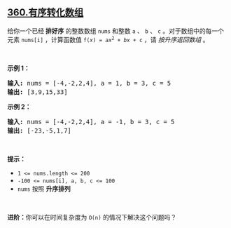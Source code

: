 ## [360.有序转化数组](https://leetcode.cn/problems/sort-transformed-array/)
<p>给你一个已经<strong>&nbsp;排好序</strong>&nbsp;的整数数组&nbsp;<code>nums</code>&nbsp;和整数&nbsp;<code>a</code>&nbsp;、&nbsp;<code>b</code>&nbsp;、&nbsp;<code>c</code>&nbsp;。对于数组中的每一个元素&nbsp;<code>nums[i]</code>&nbsp;，计算函数值&nbsp;<code>f(<em>x</em>) = <em>ax</em><sup>2</sup> + <em>bx</em> + c</code>&nbsp;，请 <em>按升序返回数组</em> 。</p>

<p>&nbsp;</p>

<p><strong>示例 1：</strong></p>

<pre>
<strong>输入: </strong>nums = [-4,-2,2,4], a = 1, b = 3, c = 5
<strong>输出: </strong>[3,9,15,33]
</pre>

<p><strong>示例 2：</strong></p>

<pre>
<strong>输入: </strong>nums = [-4,-2,2,4], a = -1, b = 3, c = 5
<strong>输出: </strong>[-23,-5,1,7]
</pre>

<p>&nbsp;</p>

<p><strong>提示：</strong></p>

<ul>
	<li><code>1 &lt;= nums.length &lt;= 200</code></li>
	<li><code>-100 &lt;= nums[i], a, b, c &lt;= 100</code></li>
	<li><code>nums</code>&nbsp;按照 <strong>升序排列</strong></li>
</ul>

<p>&nbsp;</p>

<p><strong>进阶：</strong>你可以在时间复杂度为&nbsp;<code>O(n)</code>&nbsp;的情况下解决这个问题吗？</p>
